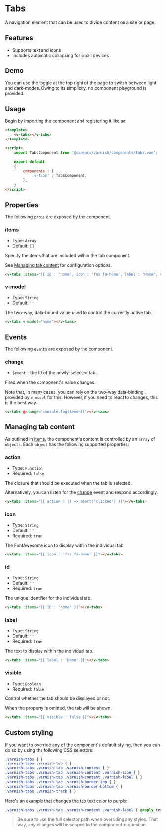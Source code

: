# Tabs

A navigation element that can be used to divide content on a site or page.

## Features

* Supports text and icons
* Includes automatic collapsing for small devices

## Demo

You can use the toggle at the top right of the page to switch between light and dark-modes. Owing to its simplicity, no component playground is provided.

<!-- Setup -->
<script setup>
    import { ref } from 'vue';
    import TabsComponent from '../../src/components/tabs.vue';

    let active = ref('home');

    let tabs = [
        { id : 'home', icon : 'fas fa-home', label : 'Home', visible : true, 'action' : () => alert('Clicked Home') },
        { id : 'account', icon : 'fas fa-cog', label : 'Account', 'action' : () => alert('Clicked Account') },
        { id : 'delete', icon : 'fas fa-trash', label : 'Delete', visible : false, 'action' : () => alert('Clicked Trash') },
    ];
</script>

<!-- Demo -->
<div class="border border-dashed border-gray-300 dark:border-gray-600 rounded-md p-10 pt-6 mt-8">
    <ClientOnly>
        <TabsComponent v-model="active" :items="tabs" @change="active = $event"></TabsComponent>
    </ClientOnly>
</div>

## Usage

Begin by importing the component and registering it like so:

```html
<template>
    <v-tabs></v-tabs>
</template>

<script>
    import TabsComponent from '@caneara/varnish/components/tabs.vue';

    export default
    {
        components : {
            'v-tabs' : TabsComponent,
        },
    }
</script>
```

## Properties

The following `props` are exposed by the component.

### items

- Type: `Array`
- Default: `[]`

Specify the items that are included within the tab component.

See [Managing tab content](#managing-tab-content) for configuration options.

```html
<v-tabs :items="[{ id : 'home', icon : 'fas fa-home', label : 'Home', visible : true, 'action' : () => alert('Clicked Home') }]"></v-tabs>
```

### v-model

- Type: `String`
- Default: `''`

The two-way, data-bound value used to control the currently active tab.

```html
<v-tabs v-model="home"></v-tabs>
```

## Events

The following `events` are exposed by the component.

### change

- `$event` - the ID of the newly-selected tab.

Fired when the component's value changes.

Note that, in many cases, you can rely on the two-way data-binding provided by `v-model` for this. However, if you need to react to changes, this is the best way.

```html
<v-tabs @change="console.log($event)"></v-tabs>
```

## Managing tab content

As outlined in [items](#items), the component's content is controlled by an `array` of `objects`. Each `object` has the following supported properties:

### action

- Type: `Function`
- Required: `false`

The closure that should be executed when the tab is selected.

Alternatively, you can listen for the [change](#change) event and respond accordingly.

```html
<v-tabs :items="[{ action : () => alert('clicked') }]"></v-tabs>
```

### icon

- Type: `String`
- Default: `''`
- Required: `true`

The FontAwesome icon to display within the individual tab.

```html
<v-tabs :items="[{ icon : 'fas fa-home' }]"></v-tabs>
```

### id

- Type: `String`
- Default: `''`
- Required: `true`

The unique identifier for the individual tab.

```html
<v-tabs :items="[{ id : 'home' }]"></v-tabs>
```

### label

- Type: `String`
- Default: `''`
- Required: `true`

The text to display within the individual tab.

```html
<v-tabs :items="[{ label : 'Home' }]"></v-tabs>
```

### visible

- Type: `Boolean`
- Required: `false`

Control whether the tab should be displayed or not.

When the property is omitted, the tab will be shown.

```html
<v-tabs :items="[{ visible : false }]"></v-tabs>
```

## Custom styling

If you want to override any of the component's default styling, then you can do so by using the following CSS selectors:

```css
.varnish-tabs { }
.varnish-tabs .varnish-tab { }
.varnish-tabs .varnish-tab .varnish-content { }
.varnish-tabs .varnish-tab .varnish-content .varnish-icon { }
.varnish-tabs .varnish-tab .varnish-content .varnish-label { }
.varnish-tabs .varnish-tab .varnish-border-top { }
.varnish-tabs .varnish-tab .varnish-border-bottom { }
.varnish-tabs .varnish-track { }
```

Here's an example that changes the tab text color to purple:

```css
.varnish-tabs .varnish-tab .varnish-content .varnish-label { @apply text-purple-500 dark:text-purple-700 }
```

> Be sure to use the full selector path when overriding any styles. That way, any changes will be scoped to the component in question.